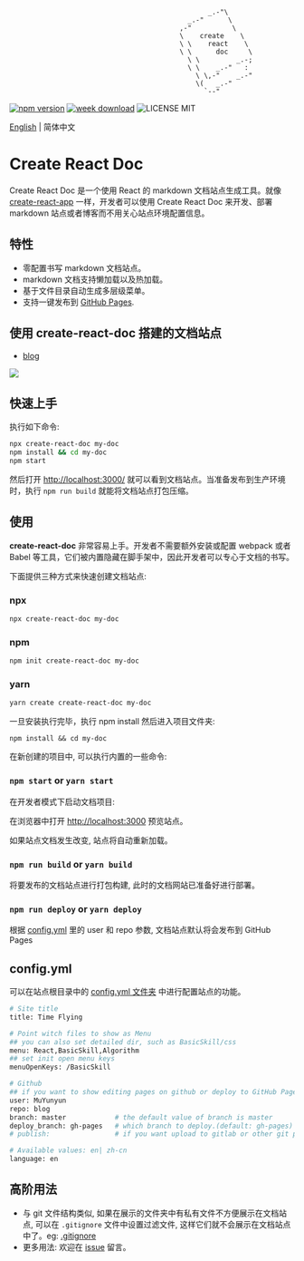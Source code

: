                                                      _.-"\
                                                _.-"      \
                                              ,-"          \
                                              \    create    \
                                              \ \    react    \
                                              \ \      doc     \
                                                \ \         _.-;
                                                \ \    _.-"   :
                                                  \ \,-"    _.-"
                                                  \(   _.-"
                                                    `--"

[![npm version](https://img.shields.io/npm/v/create-react-doc)](https://badge.fury.io/js/create-react-doc) [![week download](https://img.shields.io/npm/dw/create-react-doc.svg)](https://www.npmjs.com/package/create-react-doc) ![LICENSE MIT](https://img.shields.io/npm/l/create-react-doc.svg)

[English](./README-en.md) | 简体中文

# Create React Doc

Create React Doc 是一个使用 React 的 markdown 文档站点生成工具。就像 [create-react-app](https://github.com/facebook/create-react-app) 一样，开发者可以使用 Create React Doc 来开发、部署 markdown 站点或者博客而不用关心站点环境配置信息。

## 特性

* 零配置书写 markdown 文档站点。
* markdown 文档支持懒加载以及热加载。
* 基于文件目录自动生成多层级菜单。
* 支持一键发布到 [GitHub Pages](https://pages.github.com/).

## 使用 create-react-doc 搭建的文档站点

* [blog](http://muyunyun.cn/blog)

![](http://with.muyunyun.cn/ec330b8ac2175c828be41f446f9f9619.jpg)

## 快速上手

执行如下命令:

```bash
npx create-react-doc my-doc
npm install && cd my-doc
npm start
```

然后打开 [http://localhost:3000/]() 就可以看到文档站点。当准备发布到生产环境时，执行 `npm run build` 就能将文档站点打包压缩。

## 使用

**create-react-doc** 非常容易上手。开发者不需要额外安装或配置 webpack 或者 Babel 等工具，它们被内置隐藏在脚手架中，因此开发者可以专心于文档的书写。

下面提供三种方式来快速创建文档站点:

### npx

```bash
npx create-react-doc my-doc
```

### npm

```bash
npm init create-react-doc my-doc
```

### yarn

```bash
yarn create create-react-doc my-doc
```

一旦安装执行完毕，执行 npm install 然后进入项目文件夹:

```
npm install && cd my-doc
```

在新创建的项目中, 可以执行内置的一些命令:

### `npm start` or `yarn start`

在开发者模式下启动文档项目:

在浏览器中打开 [http://localhost:3000]() 预览站点。

如果站点文档发生改变, 站点将自动重新加载。

### `npm run build` or `yarn build`

将要发布的文档站点进行打包构建, 此时的文档网站已准备好进行部署。

### `npm run deploy` or `yarn deploy`

根据 [config.yml](https://github.com/MuYunyun/create-react-doc#configyml) 里的 user 和 repo 参数, 文档站点默认将会发布到 GitHub Pages

## config.yml

可以在站点根目录中的 [config.yml 文件夹](https://github.com/MuYunyun/blog/blob/master/config.yml) 中进行配置站点的功能。

```bash
# Site title
title: Time Flying

# Point witch files to show as Menu
## you can also set detailed dir, such as BasicSkill/css
menu: React,BasicSkill,Algorithm
## set init open menu keys
menuOpenKeys: /BasicSkill

# Github
## if you want to show editing pages on github or deploy to GitHub Pages, you should config these arguments.
user: MuYunyun
repo: blog
branch: master            # the default value of branch is master
deploy_branch: gh-pages   # which branch to deploy.(default: gh-pages)
# publish:                # if you want upload to gitlab or other git platform, you can set full git url in it

# Available values: en| zh-cn
language: en
```

## 高阶用法

* 与 git 文件结构类似, 如果在展示的文件夹中有私有文件不方便展示在文档站点, 可以在 `.gitignore` 文件中设置过滤文件, 这样它们就不会展示在文档站点中了。eg: [.gitignore](https://github.com/MuYunyun/blog/blob/master/.gitignore)
* 更多用法: 欢迎在 [issue](https://github.com/MuYunyun/create-react-doc/issues/new) 留言。